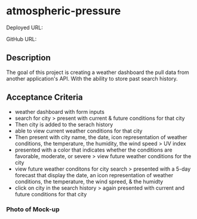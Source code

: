 # atmospheric-pressure

Deployed URL:

GitHub URL:

## Description

The goal of this project is creating a weather dashboard the pull data from another application's API. With the ability to  store past search history.

## Acceptance Criteria

- weather dashboard with form inputs
- search for city > present with current & future conditions for that city
- Then city is added to the serach history
- able to view current weather conditions for that city
- Then present with city name, the date, icon representation of weather conditions, the temperature, the humidity, the wind speed > UV index
- presented with a color that indicates whether the conditions are favorable, moderate, or severe > view future weather conditions for the city
- view future weather conditons for city search > presented with a 5-day forecast that display the date, an icon representation of weather conditions, the temperature, the wind spreed, & the humidty
- click on city in the search history > again presented with current and future conditions for that city

### Photo of Mock-up